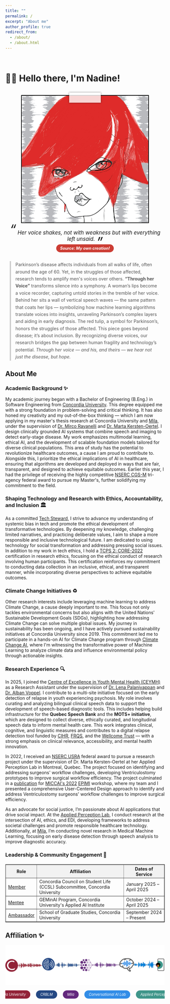 ```yaml
---
title: ""
permalink: /
excerpt: "About me"
author_profile: true
redirect_from: 
  - /about/
  - /about.html
---
```


<br>

# 👋🏼 Hello there, I'm Nadine!

<br>

<!-- Animate.css (keep this to enable animations) -->
<link rel="stylesheet" href="https://cdnjs.cloudflare.com/ajax/libs/animate.css/4.1.1/animate.min.css"/>

<!-- Responsive Photo Frame with Tape -->
<div class="animate__animated animate__swing" style="text-align: center;">
  <div class="photo-frame">
    <img src="/images/website-photo-2.jpg" alt="Visual of Parkinson's research pipeline from voice to machine learning model" class="photo-img">
    <div class="tape"></div>
  </div>
</div>

<!-- Caption Quote Below Image -->
<div style="text-align: center; font-style: italic; margin-top: 1em; font-size: 1.2em;">
  <span style="font-size: 2.5em; line-height: 0; vertical-align: top;">“</span>
  Her voice shakes, not with weakness but with everything left unsaid.
  <span style="font-size: 2.5em; line-height: 0; vertical-align: bottom;">”</span>
  <br>
  <span style="font-size: 0.75em; color: #fff; background: #CC3D34; padding: 5px 12px; border-radius: 15px; display: inline-block; margin-top: 0.6em;">
    <strong> Source: My own creation! </strong>
  </span>
</div>

<!-- Blockquote Text Description -->
<div style="max-width: 1200px; margin: 2em auto; padding: 0 1em;">
  <blockquote style="border-left: 4px solid #ccc; padding-left: 1em; color: #555; margin: 1em 0; line-height: 1.6;">
    Parkinson’s disease affects individuals from all walks of life, often around the age of 60. Yet, in the struggles of those affected, research tends to amplify men's voices over others. <strong>“Through her Voice”</strong> transforms silence into a symphony. A woman’s lips become a voice recorder, capturing untold stories in the tremble of her voice. Behind her sits a wall of vertical speech waves — the same pattern that coats her lips — symbolizing how machine learning algorithms translate voices into insights, unraveling Parkinson’s complex layers and aiding in early diagnosis. The red tulip, a symbol for Parkinson’s, honors the struggles of those affected. This piece goes beyond disease; it’s about inclusion. By recognizing diverse voices, our research bridges the gap between human fragility and technology’s potential. <em>Through her voice — and his, and theirs — we hear not just the disease, but hope.</em>
  </blockquote>
</div>

<!-- Responsive Styling -->
<style>
  .photo-frame {
    position: relative;
    display: inline-block;
    width: 90vw;               /* Responsive width */
    max-width: 400px;          /* Limits size on desktop */
    aspect-ratio: 1 / 1;       /* Keeps image square */
    border: 2.5px solid black;
    overflow: visible;
  }

  .photo-img {
    width: 100%;
    height: 100%;
    object-fit: cover;
    display: block;
  }

  .tape {
    position: absolute;
    background: rgba(255, 255, 255, 0.8);
    box-shadow: 0 0 5px rgba(0, 0, 0, 0.5);
    width: 25%;              /* Proportional to container */
    height: 8%;
    top: -10px;
    left: 50%;
    transform: translateX(-50%);
  }
</style>

## About Me

### Academic Background ✨
My academic journey began with a Bachelor of Engineering (B.Eng.) in Software Engineering from [Concordia University](https://www.concordia.ca/). This degree equipped me with a strong foundation in problem-solving and critical thinking. It has also honed my creativity and my out-of-the-box thinking — which I am now applying in my master's thesis research at Concordia University and [Mila](https://mila.quebec/en), under the supervision of [Dr. Mirco Ravanelli](https://sites.google.com/site/mircoravanelli/) and [Dr. Marta Kersten-Oertel](https://www.concordia.ca/next-gen/kersten-oertel.html). I design clinically grounded AI systems that combine speech and imaging to detect early-stage disease. My work emphasizes multimodal learning, ethical AI, and the development of scalable foundation models tailored for diverse clinical populations. This area of study has the potential to revolutionize healthcare outcomes, a cause I am proud to contribute to. Alongside this, I prioritize the ethical implications of AI in healthcare, ensuring that algorithms are developed and deployed in ways that are fair, transparent, and designed to achieve equitable outcomes. Earlier this year, I had the privilege of receiving the highly competitive [NSERC CGS-M](https://www.nserc-crsng.gc.ca/Students-Etudiants/PG-CS/CGSM-BESCM_eng.asp) tri-agency federal award to pursue my Master's, further solidifying my commitment to the field. 

### Shaping Technology and Research with Ethics, Accountability, and Inclusion 🏛️
As a committed [Tech Steward](https://credentials.techstewardship.com/en/verify/88109651148606), I strive to advance my understanding of systemic bias in tech and promote the ethical development of transformative technologies. By deepening my knowledge, challenging limited narratives, and practicing deliberate values, I aim to shape a more responsible and inclusive technological future. I am dedicated to using technology for social transformation and addressing pressing social issues. In addition to my work in tech ethics, I hold a [TCPS 2: CORE-2022](https://drive.google.com/file/d/1rCDIrcQ7AjrW7oXkmqn8QLVimUWgWjr2/view?usp=sharing) certification in research ethics, focusing on the ethical conduct of research involving human participants. This certification reinforces my commitment to conducting data collection in an inclusive, ethical, and transparent manner, while incorporating diverse perspectives to achieve equitable outcomes.

### Climate Change Initiatives ♻️
Other research interests include leveraging machine learning to address Climate Change, a cause deeply important to me. This focus not only tackles environmental concerns but also aligns with the United Nations' Sustainable Development Goals (SDGs), highlighting how addressing Climate Change can solve multiple global issues. My journey in sustainability has been ongoing, and I have actively pursued sustainability initiatives at Concordia University since 2019. This commitment led me to participate in a hands-on AI for Climate Change program through [Climate Change AI](https://www.climatechange.ai/), where I'm witnessing the transformative power of Machine Learning to analyze climate data and influence environmental policy through actionable insights.

### Research Experience 🔍
In 2025, I joined the [Centre of Excellence in Youth Mental Health (CEYMH)](https://ceymh-cesmj.ca/) as a Research Assistant under the supervision of [Dr. Lena Palaniyappan](https://scholar.google.com/citations?user=rDdsjwwAAAAJ&hl=en) and [Dr. Alban Voppel](https://scholar.google.nl/citations?user=eb-aB2kAAAAJ&hl=en). I contribute to a multi-site initiative focused on the early detection of relapse in youth experiencing psychosis. My role involves curating and analyzing bilingual clinical speech data to support the development of speech-based diagnostic tools. This includes helping build infrastructure for the **Quebec Speech Bank** and the **MOTS+ initiative**, which are designed to collect diverse, ethically curated, and longitudinal speech data to inform mental health care. This work integrates clinical, cognitive, and linguistic measures and contributes to a digital relapse detection tool funded by [CIHR](https://cihr-irsc.gc.ca/e/193.html), [FRQS](https://frq.gouv.qc.ca/en/), and the [Wellcome Trust](https://wellcome.org/) — with a strong emphasis on clinical relevance, accessibility, and mental health innovation. 

In 2022, I received an [NSERC USRA](https://www.nserc-crsng.gc.ca/Students-Etudiants/UG-PC/USRA-BRPC_eng.asp) federal award to pursue a research project under the supervision of Dr. Marta Kersten-Oertel at her Applied Perception Lab in Montreal, Quebec. The project focused on identifying and addressing surgeons' workflow challenges, developing Ventriculostomy prototypes to improve surgical workflow efficiency. The project culminated in a [publication](https://link.springer.com/chapter/10.1007/978-3-031-23223-7_5) for [MICCAI's 2022](https://conferences.miccai.org/2022/en/MICCAI2022-WORKSHOPS.html) [EPIMI](https://sites.google.com/view/epimi) workshop, where my team and I presented a comprehensive User-Centered Design approach to identify and address Ventriculostomy surgeons' workflow challenges to improve surgical efficiency.

As an advocate for social justice, I’m passionate about AI applications that drive social impact. At the [Applied Perception Lab](https://ap-lab.ca/), I conduct research at the intersection of AI, ethics, and EDI, developing frameworks to address societal challenges and promote responsible healthcare technology. Additionally, at [Mila](https://mila.quebec/en/directory/nadine-el-mufti), I’m conducting novel research in Medical Machine Learning, focusing on early disease detection through speech analysis to improve diagnostic accuracy.

### Leadership & Community Engagement 🌟
<div style="margin-top: 20px;"></div>

<table border="1">
  <tr style="background-color: #f2f2f2;">
    <th>Role</th>
    <th>Affiliation</th>
    <th>Dates of Service</th>
  </tr>
  <tr>
    <td><a href="https://www.concordia.ca/research/applied-ai-institute/initiatives/geminai.html">Member</a></td>
    <td>Concordia Council on Student Life (CCSL) Subcommittee, Concordia University</td>
    <td>January 2025 – April 2025</td>
  </tr>  
  <tr>
    <td><a href="https://www.concordia.ca/research/applied-ai-institute/initiatives/geminai.html">Mentee</a></td>
    <td>GEMinAI Program, Concordia University's Applied AI Institute</td>
    <td>October 2024 – April 2025</td>
  </tr>
  <tr>
    <td><a href="https://api.unibuddy.co/og/concordia-university-postgraduate/buddies/students/66df5f6635b519411372b26b?buddyPosition=share">Ambassador</a></td>
    <td>School of Graduate Studies, Concordia University</td>
    <td>September 2024 – Present</td>
  </tr>
</table>

<!-- ### Curret Affiliations 🌐
<div style="margin-top: 20px;">
<table border="1">
  <tr>
    <td><img src="https://drive.google.com/uc?id=1UprcfA_F0Ef_xiaKEm3yabpMUPt-_yRp" alt="Image 1"></td> 
    <td><img src="https://drive.google.com/uc?id=1Xfi4023kArGnnvenQHJN4OLBKNtaVSea" alt="Image 2"></td>
    <td><img src="https://drive.google.com/uc?id=1yY-o43-rQhZp6U_EgoJJ0eNmWLasVja6" alt="Image 3"></td>
    <td><img src="https://drive.google.com/uc?id=1Dd7GlHn0Lvh_QLhknM4-M-JPMIoyOsUS" alt="Image 4"></td>
  </tr>
</table>
</div> -->


<!-- # Current Projects

## Reimplementing and Reproducing Machine Learning Research Papers

I have experience with independent research. I have implemented the Reward Constrained Policy Optimization paper into stable-baselines3 PPO and reproduced the original results by running and tracking experiments.

To accompany this work, I have submitted a blog post to the **ICLR** Blogposts Track communicating the paper's theory and my results.

Feel free to look at my specific [portfolio entry](https://sudo-boris.github.io/portfolio/RCPPO/).

## Machine Learning Projects -->

<h2>Affiliation ✨</h2>

<!-- Image -->
<div style="text-align: center; margin: 1em auto 0;">
  <img src="/images/website-footer.png" alt="Visual of Parkinson's research pipeline from voice to machine learning model" style="max-width: 100%; height: auto; padding: 0;">
</div>

<style>
  .affiliation-tag {
    font-size: 0.8em;
    color: white;
    padding: 6px 14px;
    border-radius: 20px;
    display: inline-block;
    margin: 0px 7px;
    text-decoration: none !important; 
    transition: transform 0.2s ease, background 0.2s ease;
  }

  .affiliation-tag:hover {
    transform: scale(1.08);
    cursor: pointer;
    font-weight: bold;
    text-decoration: underline;
  }

  .concordia { background: #922338; }
  .crblm { background: #244883; }
  .convai { background: #328de7; }
  .mila { background: #63287d; }
  .aplab { background: #3f968a; }
</style>


<!-- Colored affiliation line -->
<div style="display: flex; justify-content: center; align-items: center; gap: 16px; white-space: nowrap; overflow-x: auto; padding: 1em 0;">
  <em>
    <a href="https://www.concordia.ca/" class="affiliation-tag concordia" target="_blank">Concordia University</a>
    <a href="https://crblm.ca/" class="affiliation-tag crblm" target="_blank">CRBLM</a>
    <a href="https://mila.quebec/en" class="affiliation-tag mila" target="_blank">Mila</a>
    <a href="https://sites.google.com/site/mircoravanelli/students" class="affiliation-tag convai" target="_blank">Conversational AI Lab</a>
    <a href="https://ap-lab.ca/" class="affiliation-tag aplab" target="_blank">Applied Perception Lab</a>
  </em>
</div>


